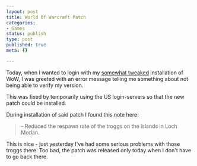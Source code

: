 ```yaml
---
layout: post
title: World Of Warcraft Patch
categories:
- Games
status: publish
type: post
published: true
meta: {}

---
```

<p>Today, when I wanted to login with my <a href="http://www.gnegg.ch/archives/230-WoW-Language-Hacking.html">somewhat tweaked</a> installation of WoW, I was greeted with an error message telling me something about not being able to verify my version.</p>
<p>This was fixed by temporarily using the US login-servers so that the new patch could be installed.</p>
<p>During installation of said patch I found this note here:</p>
<blockquote>
- Reduced the respawn rate of the troggs on the islands in Loch Modan.
</blockquote>
<p>This is nice - just yesterday I've had some serious problems with those troggs there. Too bad, the patch was released only today when I don't have to go back there.</p>
